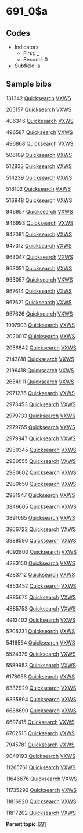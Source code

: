 # 691\_0$a

## Codes

-   Indicators
    -   First: \_
    -   Second: 0
-   Subfield: a

## Sample bibs

131342 [Quicksearch](https://search.library.yale.edu/catalog/131342) [VXWS](http://prodorbis.library.yale.edu:7014/vxws/GetHoldingsService?bibId=131342)

265157 [Quicksearch](https://search.library.yale.edu/catalog/265157) [VXWS](http://prodorbis.library.yale.edu:7014/vxws/GetHoldingsService?bibId=265157)

406346 [Quicksearch](https://search.library.yale.edu/catalog/406346) [VXWS](http://prodorbis.library.yale.edu:7014/vxws/GetHoldingsService?bibId=406346)

496587 [Quicksearch](https://search.library.yale.edu/catalog/496587) [VXWS](http://prodorbis.library.yale.edu:7014/vxws/GetHoldingsService?bibId=496587)

496868 [Quicksearch](https://search.library.yale.edu/catalog/496868) [VXWS](http://prodorbis.library.yale.edu:7014/vxws/GetHoldingsService?bibId=496868)

506109 [Quicksearch](https://search.library.yale.edu/catalog/506109) [VXWS](http://prodorbis.library.yale.edu:7014/vxws/GetHoldingsService?bibId=506109)

512833 [Quicksearch](https://search.library.yale.edu/catalog/512833) [VXWS](http://prodorbis.library.yale.edu:7014/vxws/GetHoldingsService?bibId=512833)

514239 [Quicksearch](https://search.library.yale.edu/catalog/514239) [VXWS](http://prodorbis.library.yale.edu:7014/vxws/GetHoldingsService?bibId=514239)

516102 [Quicksearch](https://search.library.yale.edu/catalog/516102) [VXWS](http://prodorbis.library.yale.edu:7014/vxws/GetHoldingsService?bibId=516102)

516948 [Quicksearch](https://search.library.yale.edu/catalog/516948) [VXWS](http://prodorbis.library.yale.edu:7014/vxws/GetHoldingsService?bibId=516948)

946957 [Quicksearch](https://search.library.yale.edu/catalog/946957) [VXWS](http://prodorbis.library.yale.edu:7014/vxws/GetHoldingsService?bibId=946957)

946993 [Quicksearch](https://search.library.yale.edu/catalog/946993) [VXWS](http://prodorbis.library.yale.edu:7014/vxws/GetHoldingsService?bibId=946993)

947081 [Quicksearch](https://search.library.yale.edu/catalog/947081) [VXWS](http://prodorbis.library.yale.edu:7014/vxws/GetHoldingsService?bibId=947081)

947312 [Quicksearch](https://search.library.yale.edu/catalog/947312) [VXWS](http://prodorbis.library.yale.edu:7014/vxws/GetHoldingsService?bibId=947312)

963047 [Quicksearch](https://search.library.yale.edu/catalog/963047) [VXWS](http://prodorbis.library.yale.edu:7014/vxws/GetHoldingsService?bibId=963047)

963051 [Quicksearch](https://search.library.yale.edu/catalog/963051) [VXWS](http://prodorbis.library.yale.edu:7014/vxws/GetHoldingsService?bibId=963051)

963057 [Quicksearch](https://search.library.yale.edu/catalog/963057) [VXWS](http://prodorbis.library.yale.edu:7014/vxws/GetHoldingsService?bibId=963057)

967614 [Quicksearch](https://search.library.yale.edu/catalog/967614) [VXWS](http://prodorbis.library.yale.edu:7014/vxws/GetHoldingsService?bibId=967614)

967621 [Quicksearch](https://search.library.yale.edu/catalog/967621) [VXWS](http://prodorbis.library.yale.edu:7014/vxws/GetHoldingsService?bibId=967621)

967626 [Quicksearch](https://search.library.yale.edu/catalog/967626) [VXWS](http://prodorbis.library.yale.edu:7014/vxws/GetHoldingsService?bibId=967626)

1997903 [Quicksearch](https://search.library.yale.edu/catalog/1997903) [VXWS](http://prodorbis.library.yale.edu:7014/vxws/GetHoldingsService?bibId=1997903)

2020017 [Quicksearch](https://search.library.yale.edu/catalog/2020017) [VXWS](http://prodorbis.library.yale.edu:7014/vxws/GetHoldingsService?bibId=2020017)

2056842 [Quicksearch](https://search.library.yale.edu/catalog/2056842) [VXWS](http://prodorbis.library.yale.edu:7014/vxws/GetHoldingsService?bibId=2056842)

2143818 [Quicksearch](https://search.library.yale.edu/catalog/2143818) [VXWS](http://prodorbis.library.yale.edu:7014/vxws/GetHoldingsService?bibId=2143818)

2196418 [Quicksearch](https://search.library.yale.edu/catalog/2196418) [VXWS](http://prodorbis.library.yale.edu:7014/vxws/GetHoldingsService?bibId=2196418)

2654911 [Quicksearch](https://search.library.yale.edu/catalog/2654911) [VXWS](http://prodorbis.library.yale.edu:7014/vxws/GetHoldingsService?bibId=2654911)

2971236 [Quicksearch](https://search.library.yale.edu/catalog/2971236) [VXWS](http://prodorbis.library.yale.edu:7014/vxws/GetHoldingsService?bibId=2971236)

2973453 [Quicksearch](https://search.library.yale.edu/catalog/2973453) [VXWS](http://prodorbis.library.yale.edu:7014/vxws/GetHoldingsService?bibId=2973453)

2979733 [Quicksearch](https://search.library.yale.edu/catalog/2979733) [VXWS](http://prodorbis.library.yale.edu:7014/vxws/GetHoldingsService?bibId=2979733)

2979765 [Quicksearch](https://search.library.yale.edu/catalog/2979765) [VXWS](http://prodorbis.library.yale.edu:7014/vxws/GetHoldingsService?bibId=2979765)

2979847 [Quicksearch](https://search.library.yale.edu/catalog/2979847) [VXWS](http://prodorbis.library.yale.edu:7014/vxws/GetHoldingsService?bibId=2979847)

2980345 [Quicksearch](https://search.library.yale.edu/catalog/2980345) [VXWS](http://prodorbis.library.yale.edu:7014/vxws/GetHoldingsService?bibId=2980345)

2980555 [Quicksearch](https://search.library.yale.edu/catalog/2980555) [VXWS](http://prodorbis.library.yale.edu:7014/vxws/GetHoldingsService?bibId=2980555)

2980602 [Quicksearch](https://search.library.yale.edu/catalog/2980602) [VXWS](http://prodorbis.library.yale.edu:7014/vxws/GetHoldingsService?bibId=2980602)

2980650 [Quicksearch](https://search.library.yale.edu/catalog/2980650) [VXWS](http://prodorbis.library.yale.edu:7014/vxws/GetHoldingsService?bibId=2980650)

2981947 [Quicksearch](https://search.library.yale.edu/catalog/2981947) [VXWS](http://prodorbis.library.yale.edu:7014/vxws/GetHoldingsService?bibId=2981947)

3846605 [Quicksearch](https://search.library.yale.edu/catalog/3846605) [VXWS](http://prodorbis.library.yale.edu:7014/vxws/GetHoldingsService?bibId=3846605)

3891065 [Quicksearch](https://search.library.yale.edu/catalog/3891065) [VXWS](http://prodorbis.library.yale.edu:7014/vxws/GetHoldingsService?bibId=3891065)

3966722 [Quicksearch](https://search.library.yale.edu/catalog/3966722) [VXWS](http://prodorbis.library.yale.edu:7014/vxws/GetHoldingsService?bibId=3966722)

3988596 [Quicksearch](https://search.library.yale.edu/catalog/3988596) [VXWS](http://prodorbis.library.yale.edu:7014/vxws/GetHoldingsService?bibId=3988596)

4092800 [Quicksearch](https://search.library.yale.edu/catalog/4092800) [VXWS](http://prodorbis.library.yale.edu:7014/vxws/GetHoldingsService?bibId=4092800)

4283150 [Quicksearch](https://search.library.yale.edu/catalog/4283150) [VXWS](http://prodorbis.library.yale.edu:7014/vxws/GetHoldingsService?bibId=4283150)

4283712 [Quicksearch](https://search.library.yale.edu/catalog/4283712) [VXWS](http://prodorbis.library.yale.edu:7014/vxws/GetHoldingsService?bibId=4283712)

4853452 [Quicksearch](https://search.library.yale.edu/catalog/4853452) [VXWS](http://prodorbis.library.yale.edu:7014/vxws/GetHoldingsService?bibId=4853452)

4885675 [Quicksearch](https://search.library.yale.edu/catalog/4885675) [VXWS](http://prodorbis.library.yale.edu:7014/vxws/GetHoldingsService?bibId=4885675)

4885753 [Quicksearch](https://search.library.yale.edu/catalog/4885753) [VXWS](http://prodorbis.library.yale.edu:7014/vxws/GetHoldingsService?bibId=4885753)

4913402 [Quicksearch](https://search.library.yale.edu/catalog/4913402) [VXWS](http://prodorbis.library.yale.edu:7014/vxws/GetHoldingsService?bibId=4913402)

5205231 [Quicksearch](https://search.library.yale.edu/catalog/5205231) [VXWS](http://prodorbis.library.yale.edu:7014/vxws/GetHoldingsService?bibId=5205231)

5416564 [Quicksearch](https://search.library.yale.edu/catalog/5416564) [VXWS](http://prodorbis.library.yale.edu:7014/vxws/GetHoldingsService?bibId=5416564)

5524379 [Quicksearch](https://search.library.yale.edu/catalog/5524379) [VXWS](http://prodorbis.library.yale.edu:7014/vxws/GetHoldingsService?bibId=5524379)

5589953 [Quicksearch](https://search.library.yale.edu/catalog/5589953) [VXWS](http://prodorbis.library.yale.edu:7014/vxws/GetHoldingsService?bibId=5589953)

6178056 [Quicksearch](https://search.library.yale.edu/catalog/6178056) [VXWS](http://prodorbis.library.yale.edu:7014/vxws/GetHoldingsService?bibId=6178056)

6332929 [Quicksearch](https://search.library.yale.edu/catalog/6332929) [VXWS](http://prodorbis.library.yale.edu:7014/vxws/GetHoldingsService?bibId=6332929)

6335894 [Quicksearch](https://search.library.yale.edu/catalog/6335894) [VXWS](http://prodorbis.library.yale.edu:7014/vxws/GetHoldingsService?bibId=6335894)

6688690 [Quicksearch](https://search.library.yale.edu/catalog/6688690) [VXWS](http://prodorbis.library.yale.edu:7014/vxws/GetHoldingsService?bibId=6688690)

6697415 [Quicksearch](https://search.library.yale.edu/catalog/6697415) [VXWS](http://prodorbis.library.yale.edu:7014/vxws/GetHoldingsService?bibId=6697415)

6702513 [Quicksearch](https://search.library.yale.edu/catalog/6702513) [VXWS](http://prodorbis.library.yale.edu:7014/vxws/GetHoldingsService?bibId=6702513)

7945781 [Quicksearch](https://search.library.yale.edu/catalog/7945781) [VXWS](http://prodorbis.library.yale.edu:7014/vxws/GetHoldingsService?bibId=7945781)

9049193 [Quicksearch](https://search.library.yale.edu/catalog/9049193) [VXWS](http://prodorbis.library.yale.edu:7014/vxws/GetHoldingsService?bibId=9049193)

11265761 [Quicksearch](https://search.library.yale.edu/catalog/11265761) [VXWS](http://prodorbis.library.yale.edu:7014/vxws/GetHoldingsService?bibId=11265761)

11646676 [Quicksearch](https://search.library.yale.edu/catalog/11646676) [VXWS](http://prodorbis.library.yale.edu:7014/vxws/GetHoldingsService?bibId=11646676)

11735292 [Quicksearch](https://search.library.yale.edu/catalog/11735292) [VXWS](http://prodorbis.library.yale.edu:7014/vxws/GetHoldingsService?bibId=11735292)

11816920 [Quicksearch](https://search.library.yale.edu/catalog/11816920) [VXWS](http://prodorbis.library.yale.edu:7014/vxws/GetHoldingsService?bibId=11816920)

11817202 [Quicksearch](https://search.library.yale.edu/catalog/11817202) [VXWS](http://prodorbis.library.yale.edu:7014/vxws/GetHoldingsService?bibId=11817202)

**Parent topic:**[691](../../tags/691/691.md)

